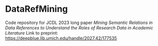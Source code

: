 # DataRefMining

Code repository for JCDL 2023 long paper *Mining Semantic Relations in Data References to Understand the Roles of Research Data in Academic Literature* Link to preprint: https://deepblue.lib.umich.edu/handle/2027.42/177535
